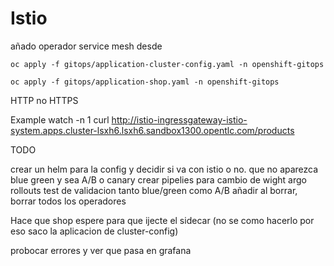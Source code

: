 # Istio
añado operador service mesh
desde 

```
oc apply -f gitops/application-cluster-config.yaml -n openshift-gitops
```
```
oc apply -f gitops/application-shop.yaml -n openshift-gitops
```
HTTP no HTTPS

Example
watch -n 1 curl http://istio-ingressgateway-istio-system.apps.cluster-lsxh6.lsxh6.sandbox1300.opentlc.com/products

TODO


crear un helm para la config y decidir si va con istio o no. que no aparezca blue green y sea A/B o canary
crear pipelies para cambio de wight
argo rollouts
test de validacion tanto blue/green como A/B
añadir al borrar, borrar todos los operadores

Hace que shop espere para que ijecte el sidecar (no se como hacerlo por eso saco la aplicacion de cluster-config)




probocar errores y ver que pasa en grafana
